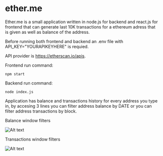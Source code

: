 # ether.me

Ether.me is a small application written in node.js for backend and react.js for frontend that can generate last 10K transactions for a ethereum adress that is given as well as balance of the address.

Before running both frontend and backend an .env file with API_KEY="YOURAPIKEYHERE" is requied.

API provider is https://etherscan.io/apis.

Frontend run command:
```
npm start
```
Backend run command:
```
node index.js
```

Application has balance and transactions history for every address you type in, by accesing 3 lines you can filter address balance by DATE or you can filter address transactions by block.

Balance window filters

![Alt text](https://i.imgur.com/h80KeFH.png)

Transactions window filters

![Alt text](https://i.imgur.com/uJg03oE.png)
